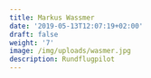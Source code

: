 ```yaml
---
title: Markus Wassmer
date: '2019-05-13T12:07:19+02:00'
draft: false
weight: '7'
image: /img/uploads/wasmer.jpg
description: Rundflugpilot
---
```


